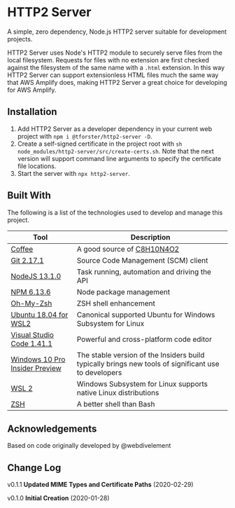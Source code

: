 # HTTP2 Server

A simple, zero dependency, Node.js HTTP2 server suitable for development projects.

HTTP2 Server uses Node's HTTP2 module to securely serve files from the local filesystem.
Requests for files with no extension are first checked against the filesystem of the same name with a `.html` extension.
In this way HTTP2 Server can support extensionless HTML files much the same way that AWS Amplify does, making HTTP2 Server a great choice for developing for AWS Amplify.

## Installation

1. Add HTTP2 Server as a developer dependency in your current web project with `npm i @tforster/http2-server -D`.
2. Create a self-signed certificate in the project root with `sh node_modules/http2-server/src/create-certs.sh`.
   Note that the next version will support command line arguments to specify the certificate file locations.
3. Start the server with `npx http2-server`.

## Built With

The following is a list of the technologies used to develop and manage this project.

| Tool                                                                                                              | Description                                                                                          |
| ----------------------------------------------------------------------------------------------------------------- | ---------------------------------------------------------------------------------------------------- |
| [Coffee](https://en.wikipedia.org/wiki/Coffee)                                                                    | A good source of [C8H10N4O2](https://pubchem.ncbi.nlm.nih.gov/compound/caffeine)                     |
| [Git 2.17.1](https://git-scm.com/)                                                                                | Source Code Management (SCM) client                                                                  |
| [NodeJS 13.1.0](https://nodejs.org/en/)                                                                           | Task running, automation and driving the API                                                         |
| [NPM 6.13.6](https://www.npmjs.com/package/npm)                                                                   | Node package management                                                                              |
| [Oh-My-Zsh](https://github.com/robbyrussell/oh-my-zsh)                                                            | ZSH shell enhancement                                                                                |
| [Ubuntu 18.04 for WSL2](https://www.microsoft.com/en-ca/p/ubuntu/9nblggh4msv6?activetab=pivot:overviewtab)        | Canonical supported Ubuntu for Windows Subsystem for Linux                                           |
| [Visual Studio Code 1.41.1](https://code.visualstudio.com/)                                                       | Powerful and cross-platform code editor                                                              |
| [Windows 10 Pro Insider Preview](https://www.microsoft.com/en-us/software-download/windowsinsiderpreviewadvanced) | The stable version of the Insiders build typically brings new tools of significant use to developers |
| [WSL 2](https://docs.microsoft.com/en-us/windows/wsl/install-win10)                                               | Windows Subsystem for Linux supports native Linux distributions                                      |
| [ZSH](https://www.zsh.org/)                                                                                       | A better shell than Bash                                                                             |

## Acknowledgements

Based on code originally developed by @webdivelement

## Change Log

v0.1.1 **Updated MIME Types and Certificate Paths** (2020-02-29)

v0.1.0 **Initial Creation** (2020-01-28)
